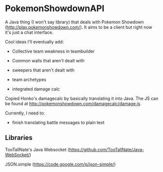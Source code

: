 PokemonShowdownAPI
==================

A Java thing (I won't say library) that deals with Pokemon Showdown (http://play.pokemonshowdown.com/). It aims to be a client but right now it's just a chat interface.

Cool ideas I'll eventually add:

* Collective team weakness in teambuilder

* Common walls that aren't dealt with

* sweepers that aren't dealt with

* team archetypes

* integrated damage calc

Copied Honko's damagecalc by basically translating it into Java.
The JS can be found at http://pokemonshowdown.com/damagecalc/damage.js.

Currently, I need to:

* finish translating battle messages to plain text

Libraries
---------


TooTallNate's Java Websocket (https://github.com/TooTallNate/Java-WebSocket/)


JSON.simple (https://code.google.com/p/json-simple/)
